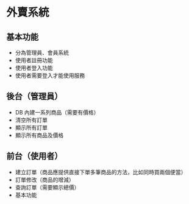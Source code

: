 # 外賣系統

## 基本功能  
* 分為管理員、會員系統  
* 使用者註冊功能  
* 使用者登入功能 
* 使用者需要登入才能使用服務

## 後台（管理員）

* DB 內建一系列商品（需要有價格）
* 清空所有訂單  
* 顯示所有訂單  
* 顯示所有商品及價格  

## 前台（使用者）

* 建立訂單（商品應提供直接下單多筆商品的方法，比如同時買兩個便當）
* 訂單修改（商品的增減）
* 查詢訂單（需要顯示總價）
* 基本功能

